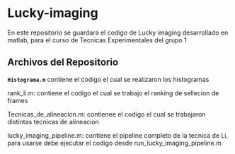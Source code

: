 # Lucky-imaging
En este repositorio se guardara el codigo de Lucky imaging desarrollado en matlab, para el curso de Tecnicas Experimentales del grupo 1
## Archivos del Repositorio

**`Histograma.m`** contiene el codigo el cual se realizaron los histogramas  

rank_li.m: contiene el codigo el cual se trabajo el ranking de sellecion de frames  

Tecnicas_de_alineacion.m: contienee el codigo el cual se trabajaron distintas tecnicas de alineacion  

lucky_imaging_pipeline.m: contiene el pipeline completo de la tecnica de Li, para usarse debe ejecutar el codigo desde run_lucky_imaging_pipeline.m  
